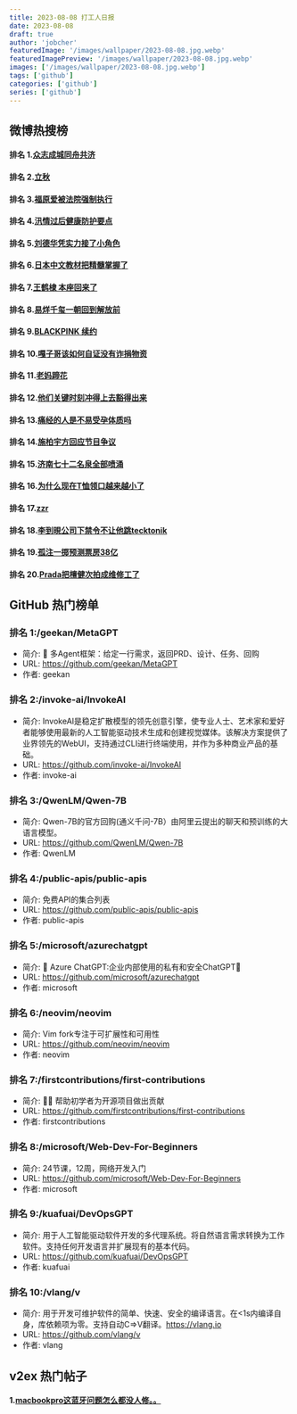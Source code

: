 ```yaml
---
title: 2023-08-08 打工人日报
date: 2023-08-08
draft: true
author: 'jobcher'
featuredImage: '/images/wallpaper/2023-08-08.jpg.webp'
featuredImagePreview: '/images/wallpaper/2023-08-08.jpg.webp'
images: ['/images/wallpaper/2023-08-08.jpg.webp']
tags: ['github']
categories: ['github']
series: ['github']
---
```


## 微博热搜榜

#### 排名 1.[众志成城同舟共济](https://s.weibo.com/weibo?q=众志成城同舟共济)
#### 排名 2.[立秋](https://s.weibo.com/weibo?q=立秋)
#### 排名 3.[福原爱被法院强制执行](https://s.weibo.com/weibo?q=福原爱被法院强制执行)
#### 排名 4.[汛情过后健康防护要点](https://s.weibo.com/weibo?q=汛情过后健康防护要点)
#### 排名 5.[刘德华凭实力接了小角色](https://s.weibo.com/weibo?q=刘德华凭实力接了小角色)
#### 排名 6.[日本中文教材把精髓掌握了](https://s.weibo.com/weibo?q=日本中文教材把精髓掌握了)
#### 排名 7.[王鹤棣 本座回来了](https://s.weibo.com/weibo?q=王鹤棣本座回来了)
#### 排名 8.[易烊千玺一朝回到解放前](https://s.weibo.com/weibo?q=易烊千玺一朝回到解放前)
#### 排名 9.[BLACKPINK 续约](https://s.weibo.com/weibo?q=BLACKPINK续约)
#### 排名 10.[嘎子哥该如何自证没有诈捐物资](https://s.weibo.com/weibo?q=嘎子哥该如何自证没有诈捐物资)
#### 排名 11.[老妈蹄花](https://s.weibo.com/weibo?q=老妈蹄花)
#### 排名 12.[他们关键时刻冲得上去豁得出来](https://s.weibo.com/weibo?q=他们关键时刻冲得上去豁得出来)
#### 排名 13.[痛经的人是不易受孕体质吗](https://s.weibo.com/weibo?q=痛经的人是不易受孕体质吗)
#### 排名 14.[施柏宇方回应节目争议](https://s.weibo.com/weibo?q=施柏宇方回应节目争议)
#### 排名 15.[济南七十二名泉全部喷涌](https://s.weibo.com/weibo?q=济南七十二名泉全部喷涌)
#### 排名 16.[为什么现在T恤领口越来越小了](https://s.weibo.com/weibo?q=为什么现在T恤领口越来越小了)
#### 排名 17.[zzr](https://s.weibo.com/weibo?q=zzr)
#### 排名 18.[李到晛公司下禁令不让他跳tecktonik](https://s.weibo.com/weibo?q=李到晛公司下禁令不让他跳tecktonik)
#### 排名 19.[孤注一掷预测票房38亿](https://s.weibo.com/weibo?q=孤注一掷预测票房38亿)
#### 排名 20.[Prada把檀健次拍成维修工了](https://s.weibo.com/weibo?q=Prada把檀健次拍成维修工了)
## GitHub 热门榜单

### 排名 1:/geekan/MetaGPT
- 简介: 🌟 多Agent框架：给定一行需求，返回PRD、设计、任务、回购
- URL: https://github.com/geekan/MetaGPT
- 作者: geekan 

### 排名 2:/invoke-ai/InvokeAI
- 简介: InvokeAI是稳定扩散模型的领先创意引擎，使专业人士、艺术家和爱好者能够使用最新的人工智能驱动技术生成和创建视觉媒体。该解决方案提供了业界领先的WebUI，支持通过CLI进行终端使用，并作为多种商业产品的基础。
- URL: https://github.com/invoke-ai/InvokeAI
- 作者: invoke-ai 

### 排名 3:/QwenLM/Qwen-7B
- 简介: Qwen-7B的官方回购(通义千问-7B）由阿里云提出的聊天和预训练的大语言模型。
- URL: https://github.com/QwenLM/Qwen-7B
- 作者: QwenLM 

### 排名 4:/public-apis/public-apis
- 简介: 免费API的集合列表
- URL: https://github.com/public-apis/public-apis
- 作者: public-apis 

### 排名 5:/microsoft/azurechatgpt
- 简介: 🤖 Azure ChatGPT:企业内部使用的私有和安全ChatGPT💼
- URL: https://github.com/microsoft/azurechatgpt
- 作者: microsoft 

### 排名 6:/neovim/neovim
- 简介: Vim fork专注于可扩展性和可用性
- URL: https://github.com/neovim/neovim
- 作者: neovim 

### 排名 7:/firstcontributions/first-contributions
- 简介: 🚀✨ 帮助初学者为开源项目做出贡献
- URL: https://github.com/firstcontributions/first-contributions
- 作者: firstcontributions 

### 排名 8:/microsoft/Web-Dev-For-Beginners
- 简介: 24节课，12周，网络开发入门
- URL: https://github.com/microsoft/Web-Dev-For-Beginners
- 作者: microsoft 

### 排名 9:/kuafuai/DevOpsGPT
- 简介: 用于人工智能驱动软件开发的多代理系统。将自然语言需求转换为工作软件。支持任何开发语言并扩展现有的基本代码。
- URL: https://github.com/kuafuai/DevOpsGPT
- 作者: kuafuai 

### 排名 10:/vlang/v
- 简介: 用于开发可维护软件的简单、快速、安全的编译语言。在<1s内编译自身，库依赖项为零。支持自动C=>V翻译。https://vlang.io
- URL: https://github.com/vlang/v
- 作者: vlang 

## v2ex 热门帖子

#### 1.[macbookpro这蓝牙问题怎么都没人修。。](https://www.v2ex.com/t/963233#reply0)
